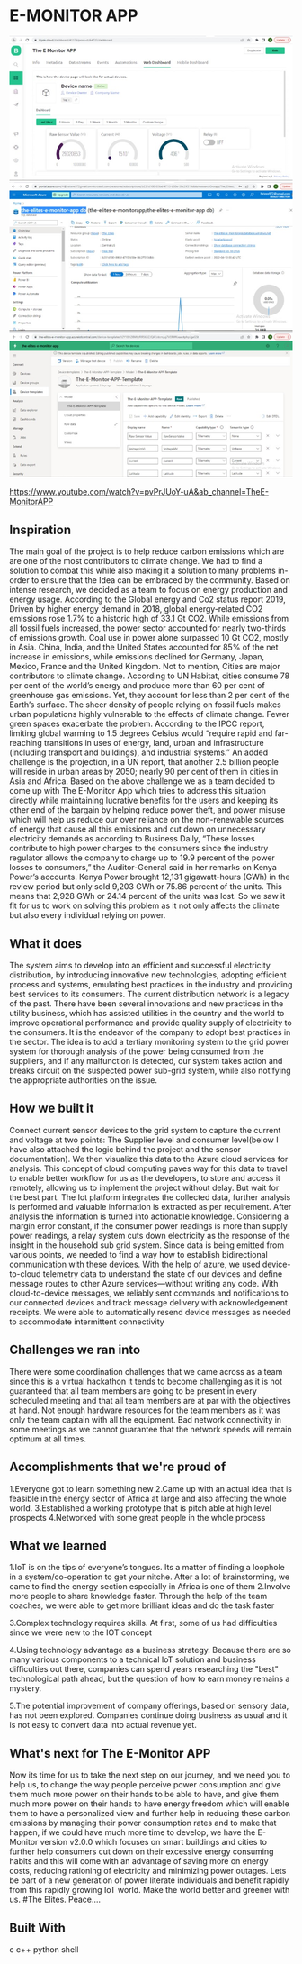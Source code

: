 # E-MONITOR APP
![Image Description](.\images\gallery.jpg)
![Image Description](.\images\gallery2.jpg)
![Image Description](.\images\gallery3.jpg)

https://www.youtube.com/watch?v=pvPrJUoY-uA&ab_channel=TheE-MonitorAPP


## Inspiration

The main goal of the project is to help reduce carbon emissions which are are one of the most contributors to climate change. We had to find a solution to combat this while also making it a solution to many problems in-order to ensure that the Idea can be embraced by the community. Based on intense research, we decided as a team to focus on energy production and energy usage. According to the Global energy and Co2 status report 2019, Driven by higher energy demand in 2018, global energy-related CO2 emissions rose 1.7% to a historic high of 33.1 Gt CO2. While emissions from all fossil fuels increased, the power sector accounted for nearly two-thirds of emissions growth. Coal use in power alone surpassed 10 Gt CO2, mostly in Asia. China, India, and the United States accounted for 85% of the net increase in emissions, while emissions declined for Germany, Japan, Mexico, France and the United Kingdom. Not to mention, Cities are major contributors to climate change. According to UN Habitat, cities consume 78 per cent of the world’s energy and produce more than 60 per cent of greenhouse gas emissions. Yet, they account for less than 2 per cent of the Earth’s surface. The sheer density of people relying on fossil fuels makes urban populations highly vulnerable to the effects of climate change. Fewer green spaces exacerbate the problem. According to the IPCC report, limiting global warming to 1.5 degrees Celsius would “require rapid and far-reaching transitions in uses of energy, land, urban and infrastructure (including transport and buildings), and industrial systems.” An added challenge is the projection, in a UN report, that another 2.5 billion people will reside in urban areas by 2050; nearly 90 per cent of them in cities in Asia and Africa. Based on the above challenge we as a team decided to come up with The E-Monitor App which tries to address this situation directly while maintaining lucrative benefits for the users and keeping its other end of the bargain by helping reduce power theft, and power misuse which will help us reduce our over reliance on the non-renewable sources of energy that cause all this emissions and cut down on unnecessary electricity demands as according to Business Daily, “These losses contribute to high power charges to the consumers since the industry regulator allows the company to charge up to 19.9 percent of the power losses to consumers,” the Auditor-General said in her remarks on Kenya Power’s accounts. Kenya Power brought 12,131 gigawatt-hours (GWh) in the review period but only sold 9,203 GWh or 75.86 percent of the units. This means that 2,928 GWh or 24.14 percent of the units was lost. So we saw it fit for us to work on solving this problem as it not only affects the climate but also every individual relying on power.

## What it does
The system aims to develop into an efficient and successful electricity distribution, by introducing innovative new technologies, adopting efficient process and systems, emulating best practices in the industry and providing best services to its consumers. The current distribution network is a legacy of the past. There have been several innovations and new practices in the utility business, which has assisted utilities in the country and the world to improve operational performance and provide quality supply of electricity to the consumers. It is the endeavor of the company to adopt best practices in the sector. The idea is to add a tertiary monitoring system to the grid power system for thorough analysis of the power being consumed from the suppliers, and if any malfunction is detected, our system takes action and breaks circuit on the suspected power sub-grid system, while also notifying the appropriate authorities on the issue.

## How we built it

Connect current sensor devices to the grid system to capture the current and voltage at two points: The Supplier level and consumer level(below I have also attached the logic behind the project and the sensor documentation). We then visualize this data to the Azure cloud services for analysis. This concept of cloud computing paves way for this data to travel to enable better workflow for us as the developers, to store and access it remotely, allowing us to implement the project without delay. But wait for the best part. The Iot platform integrates the collected data, further analysis is performed and valuable information is extracted as per requirement. After analysis the information is turned into actionable knowledge. Considering a margin error constant, if the consumer power readings is more than supply power readings, a relay system cuts down electricity as the response of the insight in the household sub grid system. Since data is being emitted from various points, we needed to find a way how to establish bidirectional communication with these devices. With the help of azure, we used device-to-cloud telemetry data to understand the state of our devices and define message routes to other Azure services—without writing any code. With cloud-to-device messages, we reliably sent commands and notifications to our connected devices and track message delivery with acknowledgement receipts. We were able to automatically resend device messages as needed to accommodate intermittent connectivity

## Challenges we ran into

There were some coordination challenges that we came across as a team since this is a virtual hackathon it tends to become challenging as it is not guaranteed that all team members are going to be present in every scheduled meeting and that all team members are at par with the objectives at hand. Not enough hardware resources for the team members as it was only the team captain with all the equipment. Bad network connectivity in some meetings as we cannot guarantee that the network speeds will remain optimum at all times.

## Accomplishments that we're proud of

1.Everyone got to learn something new 
2.Came up with an actual idea that is feasible in the energy sector of Africa at large and also affecting the whole world. 
3.Established a working prototype that is pitch able at high level prospects 
4.Networked with some great people in the whole process

## What we learned

1.IoT is on the tips of everyone’s tongues. Its a matter of finding a loophole in a system/co-operation to get your nitche. After a lot of brainstorming, we came to find the energy section especially in Africa is one of them 2.Involve more people to share knowledge faster. Through the help of the team coaches, we were able to get more brilliant ideas and do the task faster

3.Complex technology requires skills. At first, some of us had difficulties since we were new to the IOT concept

4.Using technology advantage as a business strategy. Because there are so many various components to a technical IoT solution and business difficulties out there, companies can spend years researching the "best" technological path ahead, but the question of how to earn money remains a mystery.

5.The potential improvement of company offerings, based on sensory data, has not been explored. Companies continue doing business as usual and it is not easy to convert data into actual revenue yet.

## What's next for The E-Monitor APP

Now its time for us to take the next step on our journey, and we need you to help us, to change the way people perceive power consumption and give them much more power on their hands to be able to have, and give them much more power on their hands to have energy freedom which will enable them to have a personalized view and further help in reducing these carbon emissions by managing their power consumption rates and to make that happen, if we could have much more time to develop, we have the E-Monitor version v2.0.0 which focuses on smart buildings and cities to further help consumers cut down on their excessive energy consuming habits and this will come with an advantage of saving more on energy costs, reducing rationing of electricity and minimizing power outages. Lets be part of a new generation of power literate individuals and benefit rapidly from this rapidly growing IoT world. Make the world better and greener with us. #The Elites. Peace….

## Built With

c c++ python shell
